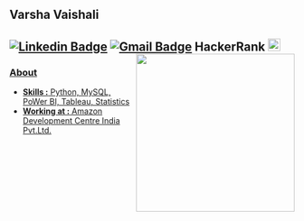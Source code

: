 ## Varsha Vaishali 
[![Linkedin Badge](https://img.shields.io/badge/-VarshaVaishali-blue?style=flat-square&logo=Linkedin&logoColor=white&link=https://www.linkedin.com/in/varsha-v-a11728169/)](https://www.linkedin.com/in/varsha-v-a11728169//) [![Gmail Badge](https://img.shields.io/badge/-varshavaishali1524@gmail.com-c14438?style=flat-square&logo=Gmail&logoColor=white&link=mailto:varshavaishali1524@gmail.com)](mailto:varshavaishali1524@gmail.com) HackerRank
<a href="https://www.hackerrank.com/varshavaishali11">
  <img alt="Varsha's Hackerank" width="22px" src="https://cdn.jsdelivr.net/npm/simple-icons@v3/icons/hackerrank.svg" />
<img align="right" src="https://media.giphy.com/media/du3J3cXyzhj75IOgvA/giphy.gif" width=280px height=280px/>
--------------------------------------------------------------------------------------------------------------------------------------------------------------------------------
### About
-   **Skills :** Python, MySQL, PoWer BI, Tableau, Statistics 
-  **Working at :** Amazon Development Centre India Pvt.Ltd.
